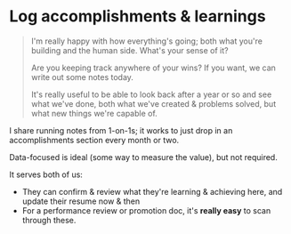 # Log accomplishments & learnings

> I'm really happy with how everything's going; both what you're building and the human side.
> What's your sense of it?
>
> Are you keeping track anywhere of your wins? If you want, we can write out some notes today.
>
> It's really useful to be able to look back after a year or so and see what we've done,
> both what we've created & problems solved, but what new things we're capable of.

I share running notes from 1-on-1s; it works to just drop in an accomplishments section every month or two.

Data-focused is ideal (some way to measure the value), but not required.

It serves both of us:

- They can confirm & review what they're learning & achieving here, and update their resume now & then
- For a performance review or promotion doc, it's **really easy** to scan through these.
